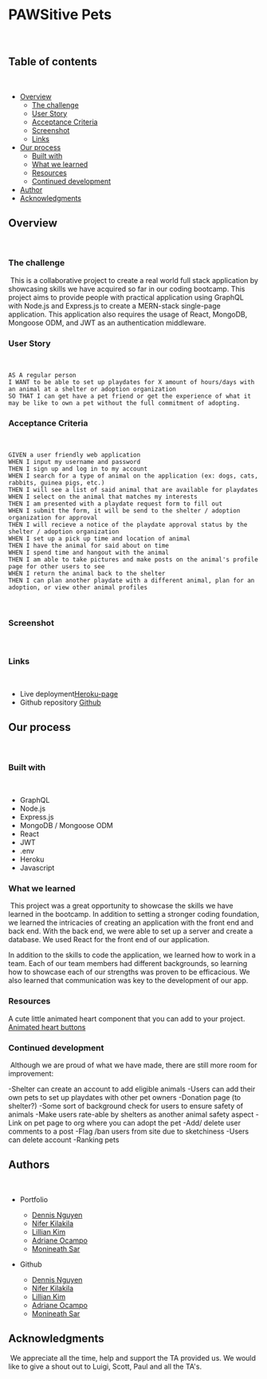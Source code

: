 # PAWSitive Pets
​
## Table of contents
​
- [Overview](#overview)
  - [The challenge](#the-challenge)
  - [User Story](#user-story)
  - [Acceptance Criteria](#acceptance-criteria)
  - [Screenshot](#screenshot)
  - [Links](#links)
- [Our process](#our-process)
  - [Built with](#built-with)
  - [What we learned](#what-we-learned)
  - [Resources](#resources)
  - [Continued development](#continued-development)
- [Author](#author)
- [Acknowledgments](#acknowledgments)
​​
## Overview


​
### The challenge
​
This is a collaborative project to create a real world full stack application by showcasing skills we have acquired so far in our coding bootcamp. This project aims to provide people with practical application using GraphQL with Node.js and Express.js to create a MERN-stack single-page application. This application also requires the usage of React, MongoDB, Mongoose ODM, and JWT as an authentication middleware.
​
### User Story
​
```
AS A regular person
I WANT to be able to set up playdates for X amount of hours/days with an animal at a shelter or adoption organization
SO THAT I can get have a pet friend or get the experience of what it may be like to own a pet without the full commitment of adopting.
```

### Acceptance Criteria
​
```
GIVEN a user friendly web application
WHEN I input my username and password
THEN I sign up and log in to my account
WHEN I search for a type of animal on the application (ex: dogs, cats, rabbits, guinea pigs, etc.) 
THEN I will see a list of said animal that are available for playdates
WHEN I select on the animal that matches my interests
THEN I am presented with a playdate request form to fill out
WHEN I submit the form, it will be send to the shelter / adoption organization for approval
THEN I will recieve a notice of the playdate approval status by the shelter / adoption organization
WHEN I set up a pick up time and location of animal
THEN I have the animal for said about on time
WHEN I spend time and hangout with the animal
THEN I am able to take pictures and make posts on the animal's profile page for other users to see
WHEN I return the animal back to the shelter
THEN I can plan another playdate with a different animal, plan for an adoption, or view other animal profiles
```
​
### Screenshot
​
​
### Links
​
- Live deployment[Heroku-page]()
- Github repository [Github](https://github.com/project-3-collab/Pawsitive-Pals)
​
## Our process
​
### Built with
​
- GraphQL
- Node.js
- Express.js
- MongoDB / Mongoose ODM
- React
- JWT
- .env
- Heroku
- Javascript

### What we learned
​
This project was a great opportunity to showcase the skills we have learned in the bootcamp. In addition to setting a stronger coding foundation, we learned the intricacies of creating an application with the front end and back end. With the back end, we were able to set up a server and create a database. We used React for the front end of our application. 

In addition to the skills to code the application, we learned how to work in a team. Each of our team members had different backgrounds, so learning how to showcase each of our strengths was proven to be efficacious. We also learned that communication was key to the development of our app. 

### Resources

A cute little animated heart component that you can add to your project. [Animated heart buttons](https://bbbootstrap.com/snippets/animated-heart-buttons-77810974)

### Continued development
​
Although we are proud of what we have made, there are still more room for improvement:

-Shelter can create an account to add eligible animals
-Users can add their own pets to set up playdates with other pet owners
-Donation page (to shelter?)
-Some sort of background check for users to ensure safety of animals
-Make users rate-able by shelters as another animal safety aspect
-Link on pet page to org where you can adopt the pet
-Add/ delete user comments to a post
-Flag /ban users from site due to sketchiness
-Users can delete account
-Ranking pets


## Authors
​
- Portfolio
  - [Dennis Nguyen]() 
  - [Nifer Kilakila]()
  - [Lillian Kim](https://liliankim.github.io/homework-2/)
  - [Adriane Ocampo](https://ocampoad.github.io/Adriane_Ocampo_Portfolio/)
  - [Monineath Sar](https://monineathsar.github.io/My_Portfolio-Challenge2/)

- Github
  - [Dennis Nguyen](https://github.com/dnsnguy08) 
  - [Nifer Kilakila](https://github.com/NaNifer)
  - [Lillian Kim](https://github.com/liliankim)
  - [Adriane Ocampo](https://github.com/ocampoad)
  - [Monineath Sar](https://github.com/monineathsar)
  
## Acknowledgments
​ 
We appreciate all the time, help and support the TA provided us. We would like to give a shout out to Luigi, Scott, Paul and all the TA's. 